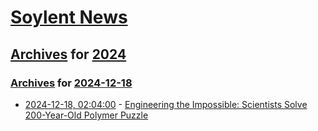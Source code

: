 # [Soylent News](../../../README.md)

## [Archives](../../index.md) for [2024](../index.md)

### [Archives](../../index.md) for [2024-12-18](index.md)

* [2024-12-18, 02:04:00](https://soylentnews.org/article.pl?sid=24/12/16/1631248&from=rss) - [Engineering the Impossible: Scientists Solve 200-Year-Old Polymer Puzzle](https://soylentnews.org/article.pl?sid=24/12/16/1631248&from=rss)
